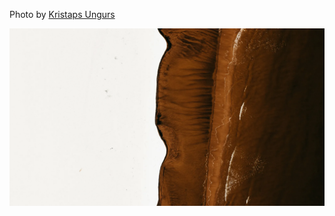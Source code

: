 Photo by [Kristaps Ungurs](https://unsplash.com/@kristapsungurs)



[![B0TZlE5bIGE](./B0TZlE5bIGE.webp)](https://unsplash.com/photos/brown-rock-formation-during-daytime-B0TZlE5bIGE)